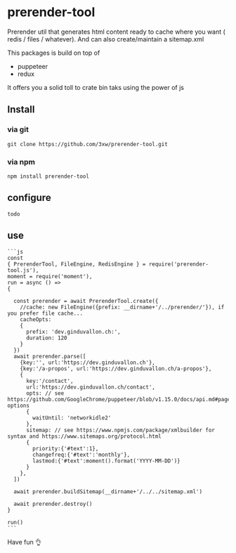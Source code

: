 # prerender-tool
Prerender util that generates html content ready to cache where you want ( redis / files / whatever). And can also create/maintain a sitemap.xml

This packages is build on top of

- puppeteer
- redux

It offers you a solid toll to crate bin taks using the power of js

## Install
### via git

	git clone https://github.com/3xw/prerender-tool.git

### via npm

	npm install prerender-tool

## configure

	todo


## use

	```js
	const
	{ PrerenderTool, FileEngine, RedisEngine } = require('prerender-tool.js'),
	moment = require('moment'),
	run = async () =>
	{

	  const prerender = await PrerenderTool.create({
	    //cache: new FileEngine({prefix: __dirname+'/../prerender/'}), if you prefer file cache...
	    cacheOpts:
	    {
	      prefix: 'dev.ginduvallon.ch:',
	      duration: 120
	    }
	  })
	  await prerender.parse([
	    {key:'', url:'https://dev.ginduvallon.ch'},
	    {key:'/a-propos', url:'https://dev.ginduvallon.ch/a-propos'},
	    {
	      key:'/contact',
	      url:'https://dev.ginduvallon.ch/contact',
	      opts: // see https://github.com/GoogleChrome/puppeteer/blob/v1.15.0/docs/api.md#pagegotourl-options
	      {
	        waitUntil: 'networkidle2'
	      },
	      sitemap: // see https://www.npmjs.com/package/xmlbuilder for syntax and https://www.sitemaps.org/protocol.html
	      {
	        priority:{'#text':1},
	        changefreq:{'#text':'monthly'},
	        lastmod:{'#text':moment().format('YYYY-MM-DD')}
	      }
	    },
	  ])

	  await prerender.buildSitemap(__dirname+'/../../sitemap.xml')

	  await prerender.destroy()
	}

	run()
	```

Have fun 👌
